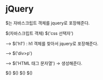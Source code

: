 # jQuery

$는 자바스크립트 객체를 jquery로 포장해준다.

$(자바스크립트 객체)
$('css 선택자')  

--> $('h1') : h1 객체를 찾아서 jquery로 포장해준다.

--> $('div>p') 

--> $('HTML 태그 문자열') -> 생성해준다.

$()
$()
$()
$()